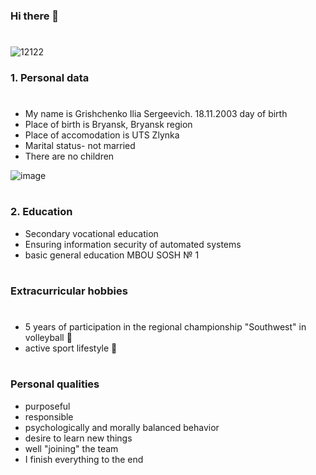 ### Hi there 👋
#
![12122](https://user-images.githubusercontent.com/94737402/146922883-6979c8c3-bd4a-4094-b112-f64a2322be3a.png)


### 1. Personal data 
#
 - My name is Grishchenko Ilia Sergeevich. 18.11.2003 day of birth
 - Place of birth is Bryansk, Bryansk region
 - Place of accomodation is UTS Zlynka
 - Marital status- not married
 - There are no children
 
 ![image](https://user-images.githubusercontent.com/94737402/146927839-54c3d517-fc8b-491e-891f-9399ae7504cb.png)

#
### 2. Education

 - Secondary vocational education
 - Ensuring information security of automated systems
 - basic general education MBOU SOSH № 1
#
### Extracurricular hobbies
#
 - 5 years of participation in the regional championship "Southwest" in volleyball 🏐
 - active sport lifestyle 🥇
#
### Personal qualities
 - purposeful
 - responsible
 - psychologically and morally balanced behavior
 - desire to learn new things
 - well "joining" the team
 - I finish everything to the end 
